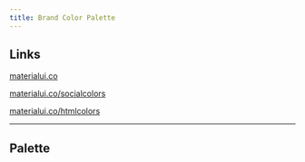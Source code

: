 ```yaml
---
title: Brand Color Palette
---
```


## Links
[materialui.co](https://materialui.co/)

[materialui.co/socialcolors](https://materialui.co/socialcolors)

[materialui.co/htmlcolors](https://materialui.co/htmlcolors)

----


## Palette

<color-palette></color-palette>
